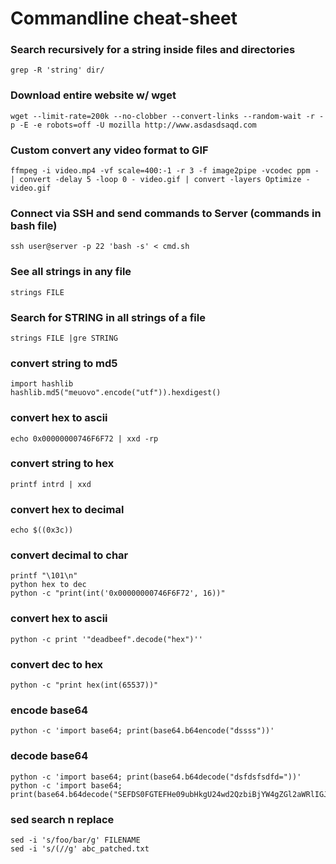 # Commandline cheat-sheet

### Search recursively for a string inside files and directories 
```
grep -R 'string' dir/
```

### Download entire website w/ wget
```
wget --limit-rate=200k --no-clobber --convert-links --random-wait -r -p -E -e robots=off -U mozilla http://www.asdasdsaqd.com
```

### Custom convert any video format to GIF
```
ffmpeg -i video.mp4 -vf scale=400:-1 -r 3 -f image2pipe -vcodec ppm - | convert -delay 5 -loop 0 - video.gif | convert -layers Optimize - video.gif
```

### Connect via SSH and send commands to Server (commands in bash file)
```
ssh user@server -p 22 'bash -s' < cmd.sh
```

### See all strings in any file
```
strings FILE
```

### Search for STRING in all strings of a file
```
strings FILE |gre STRING
```

### convert string to md5
```
import hashlib
hashlib.md5("meuovo".encode("utf")).hexdigest()
```

### convert hex to ascii
```
echo 0x00000000746F6F72 | xxd -rp
```

### convert string to hex 
```
printf intrd | xxd
```

### convert hex to decimal
```
echo $((0x3c))
```

### convert decimal to char
```
printf "\101\n"
python hex to dec
python -c "print(int('0x00000000746F6F72', 16))"
```

### convert hex to ascii
```
python -c print '"deadbeef".decode("hex")''
```

### convert dec to hex
```
python -c "print hex(int(65537))"
```

### encode base64
```
python -c 'import base64; print(base64.b64encode("dssss"))'
```

### decode base64
```
python -c 'import base64; print(base64.b64decode("dsfdsfsdfd="))'
python -c 'import base64; print(base64.b64decode("SEFDS0FGTEFHe09ubHkgU24wd2QzbiBjYW4gZGl2aWRlIGJ5IFplcjB9Cg=="))'
```

### sed search n replace
```
sed -i 's/foo/bar/g' FILENAME
sed -i 's/(//g' abc_patched.txt
```
